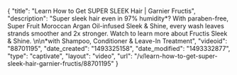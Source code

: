 {
    "title": "Learn How to Get SUPER SLEEK Hair | Garnier Fructis",
    "description": "Super sleek hair even in 97% humidity*? With paraben-free, Super Fruit Moroccan Argan Oil-infused Sleek & Shine, every wash leaves strands smoother and 2x stronger.  Watch to learn more about Fructis Sleek & Shine. \n\n*with Shampoo, Conditioner & Leave-In Treatment",
    "videoid": "88701195",
    "date_created": "1493325158",
    "date_modified": "1493332877",
    "type": "captivate",
    "layout": "video",
    "url": "\/v\/learn-how-to-get-super-sleek-hair-garnier-fructis\/88701195"
}